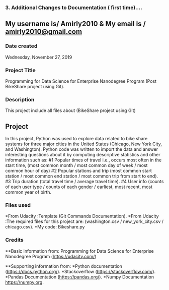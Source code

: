### 3. Additional Changes to Documentation ( first time)....
## My username is/ Amirly2010 & My email is / amirly2010@gmail.com

### Date created
Wednesday, November 27, 2019

### Project Title
Programming for Data Science for Enterprise Nanodegree Program (Post BikeShare project using Git).

### Description
This project include all files about (BikeShare project using Git)

## Project 
In this project, Python was used to explore data related to bike share systems for three major cities in the United States
(Chicago, New York City, and Washington).
Python code was written to import the data and answer interesting questions about it by computing descriptive statistics and other information such as:
#1 Popular times of travel  i.e., occurs most often in the start time, (most common month / most common day of week / most common hour of day)
#2 Popular stations and trip (most common start station / most common end station / most common trip from start to end).
#3 Trip duration (total travel time / average travel time).
#4 User info (counts of each user type / counts of each gender / earliest, most recent, most common year of birth.

### Files used
*From Udacity :Template (Git Commands Documentation).
*From Udacity :The required files for this project are: (washington.csv / new_york_city.csv / chicago.csv).
*My code: Bikeshare.py

### Credits
**Basic information from: Programming for Data Science for Enterprise Nanodegree Program 
(https://udacity.com/)

**Supporting information from:
*Python documentation (https://docs.python.org/).
*Stackoverflow (https://stackoverflow.com/).
*Pandas Documentation (https://pandas.org/).
*Numpy Documentation https://numpy.org.

